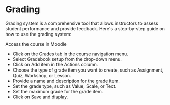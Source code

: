 <h1>Grading</h1>
Grading system is a comprehensive tool that allows instructors to assess student performance and provide feedback. Here's a step-by-step guide on how to use the grading system:

Access the course in Moodle 
* Click on the Grades tab in the course navigation menu.
* Select Gradebook setup from the drop-down menu.
* Click on Add item in the Actions column.
* Choose the type of grade item you want to create, such as Assignment, Quiz, Workshop, or Lesson.
* Provide a name and description for the grade item.
* Set the grade type, such as Value, Scale, or Text.
* Set the maximum grade for the grade item.
* Click on Save and display.
